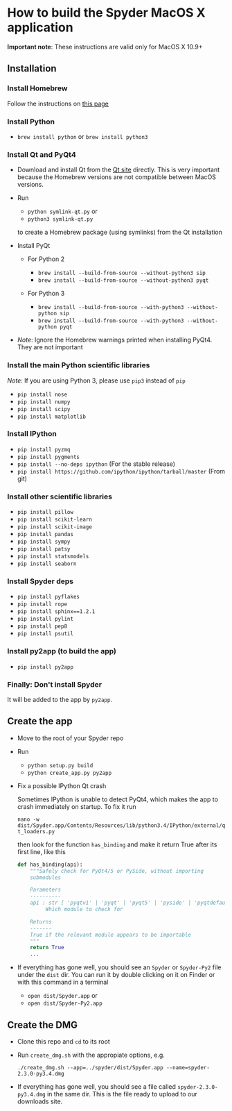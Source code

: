 
# How to build the Spyder MacOS X application

**Important note**: These instructions are valid only for MacOS X 10.9+

## Installation

### Install Homebrew

Follow the instructions on [this page](http://brew.sh/)

### Install Python

* `brew install python` or `brew install python3`

### Install Qt and PyQt4

* Download and install Qt from the [Qt site](http://download.qt.io/archive/qt/4.8/4.8.6/)
  directly. This is very important because the Homebrew versions are not compatible between
  MacOS versions.

* Run
  
  - `python symlink-qt.py` or
  - `python3 symlink-qt.py`

  to create a Homebrew package (using symlinks) from the Qt installation

* Install PyQt

  - For Python 2

    + `brew install --build-from-source --without-python3 sip`
    + `brew install --build-from-source --without-python3 pyqt`

  - For Python 3

    + `brew install --build-from-source --with-python3 --without-python sip`
    + `brew install --build-from-source --with-python3 --without-python pyqt`

* *Note*: Ignore the Homebrew warnings printed when installing PyQt4. They are
  not important

### Install the main Python scientific libraries

*Note*: If you are using Python 3, please use `pip3` instead of `pip`

* `pip install nose`
* `pip install numpy`
* `pip install scipy`
* `pip install matplotlib`

### Install IPython

* `pip install pyzmq`
* `pip install pygments`
* `pip install --no-deps ipython` (For the stable release)
* `pip install https://github.com/ipython/ipython/tarball/master` (From git)

### Install other scientific libraries

* `pip install pillow`
* `pip install scikit-learn`
* `pip install scikit-image`
* `pip install pandas`
* `pip install sympy`
* `pip install patsy`
* `pip install statsmodels`
* `pip install seaborn`

### Install Spyder deps

* `pip install pyflakes`
* `pip install rope`
* `pip install sphinx==1.2.1`
* `pip install pylint`
* `pip install pep8`
* `pip install psutil`

### Install py2app (to build the app)

* `pip install py2app`

### Finally: Don't install Spyder

It will be added to the app by `py2app`.


## Create the app

* Move to the root of your Spyder repo

* Run
  
    * `python setup.py build`
    * `python create_app.py py2app`

* Fix a possible IPython Qt crash

  Sometimes IPython is unable to detect PyQt4, which makes the app to crash
  immediately on startup. To fix it run

  `nano -w dist/Spyder.app/Contents/Resources/lib/python3.4/IPython/external/qt_loaders.py`

  then look for the function `has_binding` and make it return True after its
  first line, like this

  ```python
  def has_binding(api):
      """Safely check for PyQt4/5 or PySide, without importing
      submodules

      Parameters
      ----------
      api : str [ 'pyqtv1' | 'pyqt' | 'pyqt5' | 'pyside' | 'pyqtdefault']
           Which module to check for

      Returns
      -------
      True if the relevant module appears to be importable
      """
      return True
      ...
  ```

* If everything has gone well, you should see an `Spyder` or `Spyder-Py2` file
  under the `dist` dir. You can run it by double clicking on it on Finder or
  with this command in a terminal

  - `open dist/Spyder.app` or
  - `open dist/Spyder-Py2.app`


## Create the DMG

* Clone this repo and `cd` to its root

* Run `create_dmg.sh` with the appropiate options, e.g.

    `./create_dmg.sh --app=../spyder/dist/Spyder.app --name=spyder-2.3.0-py3.4.dmg`

* If everything has gone well, you should see a file called
  `spyder-2.3.0-py3.4.dmg` in the same dir. This is the file ready to upload
  to our downloads site.
